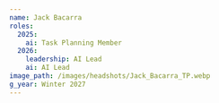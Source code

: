 ```yaml
---
name: Jack Bacarra
roles:
  2025:
    ai: Task Planning Member
  2026:
    leadership: AI Lead
    ai: AI Lead
image_path: /images/headshots/Jack_Bacarra_TP.webp
g_year: Winter 2027
---
```

